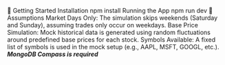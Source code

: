 🚀 Getting Started
Installation
npm install
Running the App
npm run dev
🧠 Assumptions
Market Days Only: The simulation skips weekends (Saturday and Sunday), assuming trades only occur on weekdays.
Base Price Simulation: Mock historical data is generated using random fluctuations around predefined base prices for each stock.
Symbols Available: A fixed list of symbols is used in the mock setup (e.g., AAPL, MSFT, GOOGL, etc.).
***MongoDB Compass is required***
